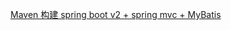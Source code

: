 [Maven 构建 spring boot v2 + spring mvc + MyBatis](http://123.57.244.51/article/a05e5700-7554-11e8-8dac-292d5a5525b5)